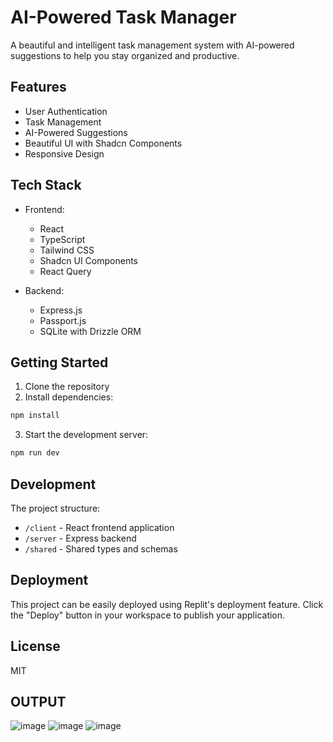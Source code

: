 
# AI-Powered Task Manager

A beautiful and intelligent task management system with AI-powered suggestions to help you stay organized and productive.

## Features

- User Authentication
- Task Management
- AI-Powered Suggestions
- Beautiful UI with Shadcn Components
- Responsive Design

## Tech Stack

- Frontend:
  - React
  - TypeScript
  - Tailwind CSS
  - Shadcn UI Components
  - React Query

- Backend:
  - Express.js
  - Passport.js
  - SQLite with Drizzle ORM

## Getting Started

1. Clone the repository
2. Install dependencies:
```bash
npm install
```
3. Start the development server:
```bash
npm run dev
```

## Development

The project structure:
- `/client` - React frontend application
- `/server` - Express backend
- `/shared` - Shared types and schemas

## Deployment

This project can be easily deployed using Replit's deployment feature. Click the "Deploy" button in your workspace to publish your application.

## License

MIT
## OUTPUT
![image](https://github.com/user-attachments/assets/2ee26486-385e-45bb-873e-ae60b0cc1caf)
![image](https://github.com/user-attachments/assets/afc58d25-deee-4b81-bd1a-08bc79d7d2fd)
![image](https://github.com/user-attachments/assets/3e274211-f801-46c5-a03a-0ab4532b3cc3)


